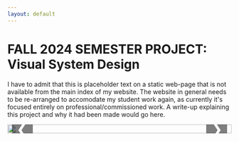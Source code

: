 ```yaml
---
layout: default
---
```


# FALL 2024 SEMESTER PROJECT: Visual System Design

I have to admit that this is placeholder text on a static web-page that is not available from the main index of my website. The website in general needs to be re-arranged to accomodate my student work again, as currently it's focused entirely on professional/commissioned work. A write-up explaining this project and why it had been made would go here.

<div class="carousel">
  <div class="carousel-images">
    <img src="https://i.imgur.com/vFWmgHq.png">
    <img src="https://i.imgur.com/5kVkVeM.png">
    <img src="https://i.imgur.com/C3J0Vhi.png">
    <img src="https://i.imgur.com/npSD8jm.png">
    <img src="https://i.imgur.com/kKzyiCE.png">
    <img src="https://i.imgur.com/Stj4X6U.png">
    <img src="https://i.imgur.com/zf8C4cu.png">
    <img src="https://i.imgur.com/jqcwuYO.png">
    <img src="https://i.imgur.com/vCLf6Gq.png">
    <img src="https://i.imgur.com/HibbMU1.png">
  </div>
  <button class="prev" onclick="moveSlide(-1)">&#10094;</button>
  <button class="next" onclick="moveSlide(1)">&#10095;</button>
</div>

<script>
  let index = 0;

  function moveSlide(direction) {
    const images = document.querySelectorAll('.carousel-images img');
    const totalImages = images.length;
    index = (index + direction + totalImages) % totalImages;  // Ensures looping

    const offset = -index * 100;  // Shift the carousel images
    document.querySelector('.carousel-images').style.transform = `translateX(${offset}%)`;
  }
</script>

<style>
  /* Carousel container */
.carousel {
    width: 100%;
    max-width: 600px; /* Set the maximum width of the carousel */
    margin: 0 auto; /* Center the carousel horizontally */
    position: relative;
    overflow: hidden;
}

/* Image wrapper for carousel */
.carousel-images {
    display: flex;
    transition: transform 0.5s ease-in-out;
    align-items: center; /* Vertically center images within the container */
}

/* Individual images */
.carousel-images img {
    width: 100%;
    height: auto;
    object-fit: contain;
    flex-shrink: 0; /* Prevents images from shrinking */
    display: block; /* Ensures no space below the images */
    /* Ensures the image covers the entire container without stretching */
}

/* Previous and Next buttons */
.prev, .next {
    position: absolute;
    top: 50%;
    transform: translateY(-50%);
    background-color: rgba(0, 0, 0, 0.5);
    color: white;
    border: none;
    font-size: 2rem;
    padding: 10px;
    cursor: pointer;
}

.prev {
    left: 10px;
}

.next {
    right: 10px;
}

</style>


